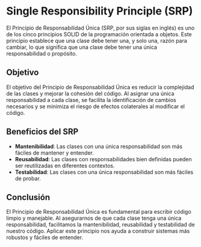 # Single Responsibility Principle (SRP)

El Principio de Responsabilidad Única (SRP, por sus siglas en inglés) es uno de los cinco principios SOLID de la programación orientada a objetos. Este principio establece que una clase debe tener una, y solo una, razón para cambiar, lo que significa que una clase debe tener una única responsabilidad o propósito.

## Objetivo

El objetivo del Principio de Responsabilidad Única es reducir la complejidad de las clases y mejorar la cohesión del código. Al asignar una única responsabilidad a cada clase, se facilita la identificación de cambios necesarios y se minimiza el riesgo de efectos colaterales al modificar el código.

## Beneficios del SRP

- **Mantenibilidad**: Las clases con una única responsabilidad son más fáciles de mantener y entender.
- **Reusabilidad**: Las clases con responsabilidades bien definidas pueden ser reutilizadas en diferentes contextos.
- **Testabilidad**: Las clases con una única responsabilidad son más fáciles de probar.

## Conclusión

El Principio de Responsabilidad Única es fundamental para escribir código limpio y manejable. Al asegurarnos de que cada clase tenga una única responsabilidad, facilitamos la mantenibilidad, reusabilidad y testabilidad de nuestro código. Aplicar este principio nos ayuda a construir sistemas más robustos y fáciles de entender.